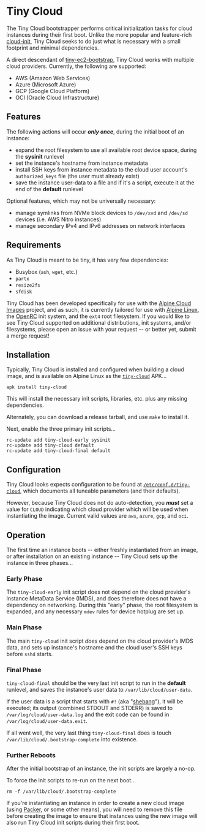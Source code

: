 # Tiny Cloud

The Tiny Cloud bootstrapper performs critical initialization tasks for cloud
instances during their first boot.  Unlike the more popular and feature-rich
[cloud-init](https://cloudinit.readthedocs.io/en/latest), Tiny Cloud seeks to
do just what is necessary with a small footprint and minimal dependencies.

A direct descendant of [tiny-ec2-bootstrap](
https://gitlab.alpinelinux.org/alpine/cloud/tiny-ec2-bootstrap), Tiny Cloud
works with multiple cloud providers.  Currently, the following are supported:
* AWS (Amazon Web Services)
* Azure (Microsoft Azure)
* GCP (Google Cloud Platform)
* OCI (Oracle Cloud Infrastructure)

## Features

The following actions will occur ***only once***, during the initial boot of an
instance:
* expand the root filesystem to use all available root device space, during the
  **sysinit** runlevel
* set the instance's hostname from instance metadata
* install SSH keys from instance metadata to the cloud user account's
  `authorized_keys` file (the user must already exist)
* save the instance user-data to a file and if it's a script, execute it at the
  end of the **default** runlevel 

Optional features, which may not be universally necessary:
* manage symlinks from NVMe block devices to `/dev/xvd` and `/dev/sd` devices
  (i.e. AWS Nitro instances)
* manage secondary IPv4 and IPv6 addresses on network interfaces

## Requirements

As Tiny Cloud is meant to be tiny, it has very few dependencies:
* Busybox (`ash`, `wget`, etc.)
* `partx`
* `resize2fs`
* `sfdisk`

Tiny Cloud has been developed specifically for use with the
[Alpine Cloud Images](https://gitlab.alpinelinux.org/alpine/cloud/alpine-cloud-images)
project, and as such, it is currently tailored for use with [Alpine Linux](
https://alpinelinux.org), the [OpenRC](https://github.com/OpenRC/openrc) init
system, and the `ext4` root filesystem.  If you would like to see Tiny Cloud
supported on additional distributions, init systems, and/or filesystems, please
open an issue with your request -- or better yet, submit a merge request!

## Installation

Typically, Tiny Cloud is installed and configured when building a cloud image,
and is available on Alpine Linux as the [`tiny-cloud`](
https://pkgs.alpinelinux.org/packages?name=tiny-cloud) APK...
```
apk install tiny-cloud
```
This will install the necessary init scripts, libraries, etc. plus any missing
dependencies.

Alternately, you can download a release tarball, and use `make` to install it.

Next, enable the three primary init scripts...
```
rc-update add tiny-cloud-early sysinit
rc-update add tiny-cloud default
rc-update add tiny-cloud-final default
```

## Configuration

Tiny Cloud looks expects configuration to be found at
[`/etc/conf.d/tiny-cloud`](etc/conf.d/tiny-cloud), which documents all
tuneable parameters (and their defaults).

However, because Tiny Cloud does not do auto-detection, you ***must*** set a
value for `CLOUD` indicating which cloud provider which will be used when
instantiating the image.  Current valid values are `aws`, `azure`, `gcp`, and
`oci`.

## Operation

The first time an instance boots -- either freshly instantiated from an image,
or after installation on an existing instance -- Tiny Cloud sets up the
instance in three phases...

### Early Phase

The `tiny-cloud-early` init script does not depend on the cloud provider's
Instance MetaData Service (IMDS), and does therefore does not have a dependency
on networking.  During this "early" phase, the root filesystem is expanded, and
any necessary `mdev` rules for device hotplug are set up.

### Main Phase

The main `tiny-cloud` init script *does* depend on the cloud provider's IMDS
data, and sets up instance's hostname and the cloud user's SSH keys before
`sshd` starts.

### Final Phase

`tiny-cloud-final` should be the very last init script to run in the
**default** runlevel, and saves the instance's user data to
`/var/lib/cloud/user-data`.

If the user data is a script that starts with `#!` (aka "[shebang](
https://en.wikipedia.org/wiki/Shebang_(Unix))"), it will be executed; its
output (combined STDOUT and STDERR) is saved to `/var/log/cloud/user-data.log`
and the exit code can be found in `/var/log/cloud/user-data.exit`.

If all went well, the very last thing `tiny-cloud-final` does is touch
`/var/lib/cloud/.bootstrap-complete` into existence.

### Further Reboots

After the initial bootstrap of an instance, the init scripts are largely a
no-op.

To force the init scripts to re-run on the next boot...
```
rm -f /var/lib/cloud/.bootstrap-complete
```
If you're instantiating an instance in order to create a new cloud image
(using [Packer](https://packer.io), or some other means), you will need to
remove this file before creating the image to ensure that instances using the
new image will also run Tiny Cloud init scripts during their first boot.
